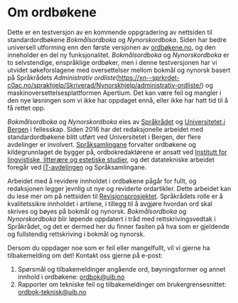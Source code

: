 # Om ordbøkene
Dette er en testversjon av en kommende oppgradering av nettsiden til standardordbøkene _Bokmålsordboka_ og _Nynorskordboka_. Siden har bedre universell utforming enn den første versjonen av [ordbøkene.no](https://ordbokene.no/), og den inneholder en del ny funksjonalitet. _Bokmålsordboka_ og _Nynorskordboka_ er to selvstendige, enspråklige ordbøker, men i denne testversjonen har vi utvidet søkeforslagene med oversettelser mellom bokmål og nynorsk basert på Språkrådets _Administrativ ordliste_(https://xn--sprkrdet-c0ac.no/sprakhjelp/Skriverad/Nynorskhjelp/administrativ-ordliste/) og maskinoversettelsesplattformen Apertium. Det kan være feil og mangler i den nye løsningen som vi ikke har oppdaget ennå, eller ikke har hatt tid til å få rettet opp. 

_Bokmålsordboka_ og _Nynorskordboka_ eies av [Språkrådet](https://www.sprakradet.no/) og [Universitetet i Bergen](https://www.uib.no/) i fellesskap. Siden 2016 har det redaksjonelle arbeidet med standardordbøkene blitt utført ved Universitetet i Bergen, der flere avdelinger er involvert. [Språksamlingane](https://www.uib.no/ub/spesialsamlingene/160666/om-spr%C3%A5ksamlingane) forvalter ordbøkene og kildegrunnlaget de bygger på, ordbokredaktørene er ansatt ved [Institutt for lingvistiske, litterære og estetiske studier](https://www.uib.no/lle), og det datatekniske arbeidet foregår ved [IT-avdelingen](https://www.uib.no/it) og Språksamlingane. 

Arbeidet med å revidere innholdet i ordbøkene pågår for fullt, og redaksjonen legger jevnlig ut nye og reviderte ordartikler. Dette arbeidet kan du lese mer om på nettsiden til [Revisjonsprosjektet](https://www.uib.no/lle/revisjonsprosjektet). Språkrådets rolle er å kvalitetssikre innholdet i artilene, i tillegg til å avgjøre hvordan ord skal skrives og bøyes på bokmål og nynorsk. _Bokmålsordboka_ og _Nynorskordboka_ blir løpende oppdatert i tråd med rettskrivingsvedtak i Språkrådet, og det er dermed her du finner fasiten på hva som er gjeldende og fullstendig rettskriving i bokmål og nynorsk.

Dersom du oppdager noe som er feil eller mangelfullt, vil vi gjerne ha tilbakemelding om det! Kontakt oss gjerne på e-post:

1. Spørsmål og tilbakemeldinger angående ord, bøyningsformer og annet innhold i ordbøkene: [ordbok@uib.no](mailto:ordbok@uib.no)
2. Rapporter om tekniske feil og tilbakemeldinger om brukergrensesnittet: [ordbok-teknisk@uib.no](mailto:ordbok-teknisk@uib.no)